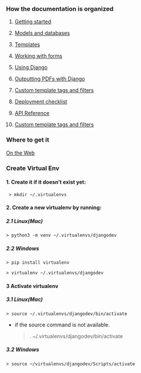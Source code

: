 ### How the documentation is organized

1. [Getting started](https://docs.djangoproject.com/en/2.0/intro/)

2. [Models and databases](https://docs.djangoproject.com/en/2.0/topics/db/)

3. [Templates](https://docs.djangoproject.com/en/2.0/topics/templates/)

4. [Working with forms](https://docs.djangoproject.com/en/2.0/topics/forms/)

5. [Using Django](https://docs.djangoproject.com/en/2.0/topics/)

6. [Outputting PDFs with Django](https://docs.djangoproject.com/en/2.0/howto/outputting-pdf/)

7. [Custom template tags and filters](https://docs.djangoproject.com/en/2.0/howto/custom-template-tags/)

8. [Deployment checklist](https://docs.djangoproject.com/en/2.0/howto/deployment/checklist/)

9. [API Reference](https://docs.djangoproject.com/en/2.0/ref/)

10. [Custom template tags and filters](https://docs.djangoproject.com/en/2.0/howto/custom-template-tags/)

### Where to get it

[On the Web](https://docs.djangoproject.com/en/dev/)

### Create Virtual Env

#### 1. Create it if it doesn’t exist yet:

     > mkdir ~/.virtualenvs

#### 2. Create a new virtualenv by running:

##### 2.1 Linux(Mac)
    
    > python3 -m venv ~/.virtualenvs/djangodev

##### 2.2 Windows

    > pip install virtualenv

    > virtualenv ~/.virtualenvs/djangodev

#### 3 Activate virtualenv 

##### 3.1 Linux(Mac)

    > source ~/.virtualenvs/djangodev/bin/activate

* if the source command is not available.

    > . ~/.virtualenvs/djangodev/bin/activate

##### 3.2 Windows 

    > source ~/virtualenvs/djangodev/Scripts/activate

